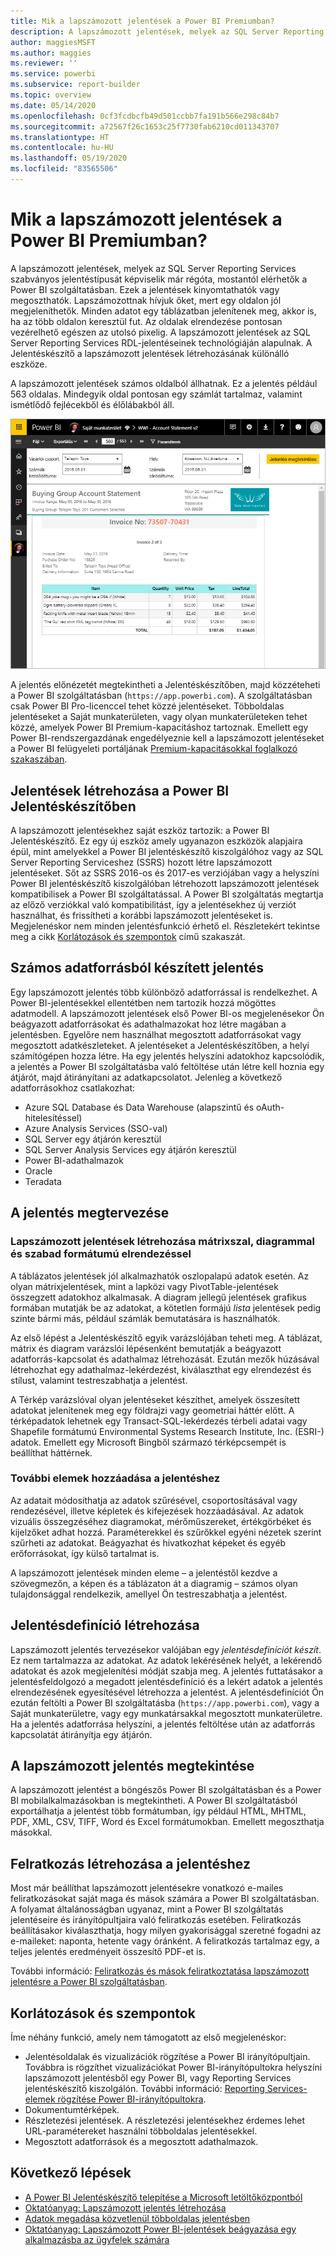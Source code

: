 ```yaml
---
title: Mik a lapszámozott jelentések a Power BI Premiumban?
description: A lapszámozott jelentések, melyek az SQL Server Reporting Services szabványos jelentéstípusát képviselik már régóta, mostantól elérhetők a Power BI szolgáltatásban. Ezek a jelentések kinyomtathatók vagy megoszthatók. Elrendezésük pontosan vezérelhető. Minden adatot egy táblázatban jelenítenek meg, akkor is, ha az több oldalon keresztül fut.
author: maggiesMSFT
ms.author: maggies
ms.reviewer: ''
ms.service: powerbi
ms.subservice: report-builder
ms.topic: overview
ms.date: 05/14/2020
ms.openlocfilehash: 0cf3fcdbcfb49d501ccbb7fa191b566e298c84b7
ms.sourcegitcommit: a72567f26c1653c25f7730fab6210cd011343707
ms.translationtype: HT
ms.contentlocale: hu-HU
ms.lasthandoff: 05/19/2020
ms.locfileid: "83565506"
---
```

# <a name="what-are-paginated-reports-in-power-bi-premium"></a>Mik a lapszámozott jelentések a Power BI Premiumban?

A lapszámozott jelentések, melyek az SQL Server Reporting Services szabványos jelentéstípusát képviselik már régóta, mostantól elérhetők a Power BI szolgáltatásban. Ezek a jelentések kinyomtathatók vagy megoszthatók. Lapszámozottnak hívjuk őket, mert egy oldalon jól megjeleníthetők. Minden adatot egy táblázatban jelenítenek meg, akkor is, ha az több oldalon keresztül fut. Az oldalak elrendezése pontosan vezérelhető egészen az utolsó pixelig. A lapszámozott jelentések az SQL Server Reporting Services RDL-jelentéseinek technológiáján alapulnak. A Jelentéskészítő a lapszámozott jelentések létrehozásának különálló eszköze. 

A lapszámozott jelentések számos oldalból állhatnak. Ez a jelentés például 563 oldalas. Mindegyik oldal pontosan egy számlát tartalmaz, valamint ismétlődő fejlécekből és élőlábakból áll.

![Lapszámozott](media/paginated-reports-report-builder-power-bi/power-bi-paginated-wwi-report-page.png)

A jelentés előnézetét megtekintheti a Jelentéskészítőben, majd közzéteheti a Power BI szolgáltatásban (`https://app.powerbi.com`). A szolgáltatásban csak Power BI Pro-licenccel tehet közzé jelentéseket. Többoldalas jelentéseket a Saját munkaterületen, vagy olyan munkaterületeken tehet közzé, amelyek Power BI Premium-kapacitáshoz tartoznak. Emellett egy Power BI-rendszergazdának engedélyeznie kell a lapszámozott jelentéseket a Power BI felügyeleti portáljának [Premium-kapacitásokkal foglalkozó szakaszában](../admin/service-admin-premium-workloads.md#paginated-reports). 

## <a name="create-reports-in-power-bi-report-builder"></a>Jelentések létrehozása a Power BI Jelentéskészítőben

A lapszámozott jelentésekhez saját eszköz tartozik: a Power BI Jelentéskészítő. Ez egy új eszköz amely ugyanazon eszközök alapjaira épül, mint amelyekkel a Power BI jelentéskészítő kiszolgálóhoz vagy az SQL Server Reporting Serviceshez (SSRS) hozott létre lapszámozott jelentéseket. Sőt az SSRS 2016-os és 2017-es verziójában vagy a helyszíni Power BI jelentéskészítő kiszolgálóban létrehozott lapszámozott jelentések kompatibilisek a Power BI szolgáltatással. A Power BI szolgáltatás megtartja az előző verziókkal való kompatibilitást, így a jelentésekhez új verziót használhat, és frissítheti a korábbi lapszámozott jelentéseket is. Megjelenéskor nem minden jelentésfunkció érhető el. Részletekért tekintse meg a cikk [Korlátozások és szempontok](#limitations-and-considerations) című szakaszát.
     
## <a name="report-from-a-variety-of-data-sources"></a>Számos adatforrásból készített jelentés

Egy lapszámozott jelentés több különböző adatforrással is rendelkezhet. A Power BI-jelentésekkel ellentétben nem tartozik hozzá mögöttes adatmodell. A lapszámozott jelentések első Power BI-os megjelenésekor Ön beágyazott adatforrásokat és adathalmazokat hoz létre magában a jelentésben. Egyelőre nem használhat megosztott adatforrásokat vagy megosztott adatkészleteket. A jelentéseket a Jelentéskészítőben, a helyi számítógépen hozza létre. Ha egy jelentés helyszíni adatokhoz kapcsolódik, a jelentés a Power BI szolgáltatásba való feltöltése után létre kell hoznia egy átjárót, majd átirányítani az adatkapcsolatot. Jelenleg a következő adatforrásokhoz csatlakozhat:

- Azure SQL Database és Data Warehouse (alapszintű és oAuth-hitelesítéssel)
- Azure Analysis Services (SSO-val)
- SQL Server egy átjárón keresztül
- SQL Server Analysis Services egy átjárón keresztül
- Power BI-adathalmazok
- Oracle
- Teradata

## <a name="design-your-report"></a>A jelentés megtervezése  

### <a name="create-paginated-reports-with-matrix-chart-and-free-form-layouts"></a>Lapszámozott jelentések létrehozása mátrixszal, diagrammal és szabad formátumú elrendezéssel

A táblázatos jelentések jól alkalmazhatók oszlopalapú adatok esetén. Az olyan mátrixjelentések, mint a lapközi vagy PivotTable-jelentések összegzett adatokhoz alkalmasak. A diagram jellegű jelentések grafikus formában mutatják be az adatokat, a kötetlen formájú *lista* jelentések pedig szinte bármi más, például számlák bemutatására is használhatók. 
  
Az első lépést a Jelentéskészítő egyik varázslójában teheti meg. A táblázat, mátrix és diagram varázslói lépésenként bemutatják a beágyazott adatforrás-kapcsolat és adathalmaz létrehozását. Ezután mezők húzásával létrehozhat egy adathalmaz-lekérdezést, kiválaszthat egy elrendezést és stílust, valamint testreszabhatja a jelentést.  
  
A Térkép varázslóval olyan jelentéseket készíthet, amelyek összesített adatokat jelenítenek meg egy földrajzi vagy geometriai háttér előtt. A térképadatok lehetnek egy Transact-SQL-lekérdezés térbeli adatai vagy Shapefile formátumú Environmental Systems Research Institute, Inc. (ESRI-) adatok. Emellett egy Microsoft Bingből származó térképcsempét is beállíthat háttérnek.  

### <a name="add-more-to-your-report"></a>További elemek hozzáadása a jelentéshez

Az adatait módosíthatja az adatok szűrésével, csoportosításával vagy rendezésével, illetve képletek és kifejezések hozzáadásával. Az adatok vizuális összegzéséhez diagramokat, mérőműszereket, értékgörbéket és kijelzőket adhat hozzá.  Paraméterekkel és szűrőkkel egyéni nézetek szerint szűrheti az adatokat. Beágyazhat és hivatkozhat képeket és egyéb erőforrásokat, így külső tartalmat is.  

A lapszámozott jelentések minden eleme – a jelentéstől kezdve a szövegmezőn, a képen és a táblázaton át a diagramig – számos olyan tulajdonsággal rendelkezik, amellyel Ön testreszabhatja a jelentést.

## <a name="creating-a-report-definition"></a>Jelentésdefiníció létrehozása

Lapszámozott jelentés tervezésekor valójában egy *jelentésdefiníciót készít*. Ez nem tartalmazza az adatokat. Az adatok lekérésének helyét, a lekérendő adatokat és azok megjelenítési módját szabja meg. A jelentés futtatásakor a jelentésfeldolgozó a megadott jelentésdefiníció és a lekért adatok a jelentés elrendezésének egyesítésével létrehozza a jelentést. A jelentésdefiníciót Ön ezután feltölti a Power BI szolgáltatásba (`https://app.powerbi.com`), vagy a Saját munkaterületre, vagy egy munkatársakkal megosztott munkaterületre. Ha a jelentés adatforrása helyszíni, a jelentés feltöltése után az adatforrás kapcsolatát átirányítja egy átjárón. 

## <a name="view-your-paginated-report"></a>A lapszámozott jelentés megtekintése
A lapszámozott jelentést a böngészős Power BI szolgáltatásban és a Power BI mobilalkalmazásokban is megtekintheti. A Power BI szolgáltatásból exportálhatja a jelentést több formátumban, így például HTML, MHTML, PDF, XML, CSV, TIFF, Word és Excel formátumokban. Emellett megoszthatja másokkal.  

## <a name="create-a-subscription-to-your-report"></a>Felratkozás létrehozása a jelentéshez

Most már beállíthat lapszámozott jelentésekre vonatkozó e-mailes feliratkozásokat saját maga és mások számára a Power BI szolgáltatásban. A folyamat általánosságban ugyanaz, mint a Power BI szolgáltatás jelentéseire és irányítópultjaira való feliratkozás esetében. Feliratkozás beállításakor kiválaszthatja, hogy milyen gyakorisággal szeretné fogadni az e-maileket: naponta, hetente vagy óránként. A feliratkozás tartalmaz egy, a teljes jelentés eredményeit összesítő PDF-et is.

További információ: [Feliratkozás és mások feliratkoztatása lapszámozott jelentésre a Power BI szolgáltatásban](../consumer/paginated-reports-subscriptions.md). 

## <a name="limitations-and-considerations"></a>Korlátozások és szempontok

Íme néhány funkció, amely nem támogatott az első megjelenéskor:

- Jelentésoldalak és vizualizációk rögzítése a Power BI irányítópultjain. Továbbra is rögzíthet vizualizációkat Power BI-irányítópultokra helyszíni lapszámozott jelentésből egy Power BI, vagy Reporting Services jelentéskészítő kiszolgálón. További információ: [Reporting Services-elemek rögzítése Power BI-irányítópultokra](https://docs.microsoft.com/sql/reporting-services/pin-reporting-services-items-to-power-bi-dashboards).
- Dokumentumtérképek.
- Részletezési jelentések.  A részletezési jelentésekhez érdemes lehet URL-paramétereket használni többoldalas jelentésekkel.
- Megosztott adatforrások és a megosztott adathalmazok.

 
## <a name="next-steps"></a>Következő lépések

- [A Power BI Jelentéskészítő telepítése a Microsoft letöltőközpontból](https://go.microsoft.com/fwlink/?linkid=2086513)
- [Oktatóanyag: Lapszámozott jelentés létrehozása](paginated-reports-quickstart-aw.md)
- [Adatok megadása közvetlenül többoldalas jelentésben](paginated-reports-enter-data.md)
- [Oktatóanyag: Lapszámozott Power BI-jelentések beágyazása egy alkalmazásba az ügyfelek számára](../developer/embedded/embed-paginated-reports-customers.md)
